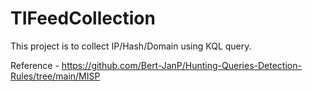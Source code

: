 # TIFeedCollection

This project is to collect IP/Hash/Domain using KQL query. 

Reference - https://github.com/Bert-JanP/Hunting-Queries-Detection-Rules/tree/main/MISP
